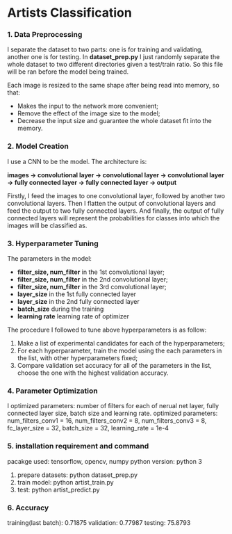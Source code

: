 # Artists Classification

### 1. Data Preprocessing
I separate the dataset to two parts: one is for training and validating, another one is for testing. In **dataset_prep.py** I just randomly separate the whole dataset to two different directories given a test/train ratio. So this file will be ran before the model being trained.

Each image is resized to the same shape after being read into memory, so that:
* Makes the input to the network more convenient;
* Remove the effect of the image size to the model;
* Decrease the input size and guarantee the whole dataset fit into the memory.

### 2. Model Creation
I use a CNN to be the model. The architecture is:

 **images -> convolutional layer -> convolutional layer -> convolutional layer -> fully connected layer -> fully connected layer -> output**

 Firstly, I feed the images to one convolutional layer, followed by another two convolutional layers. Then I flatten the output of convolutional layers and feed the output to two fully connected layers. And finally, the output of fully connected layers will represent the probabilities for classes into which the images will be classified as.


### 3. Hyperparameter Tuning
The parameters in the model:
* **filter_size, num_filter** in the 1st convolutional layer;
* **filter_size, num_filter** in the 2nd convolutional layer;
* **filter_size, num_filter** in the 3rd convolutional layer;
* **layer_size** in the 1st fully connected layer
* **layer_size** in the 2nd fully connected layer
* **batch_size** during the training
* **learning rate** learning rate of optimizer

The procedure I followed to tune above hyperparameters is as follow:
1. Make a list of experimental candidates for each of the hyperparameters;
2. For each hyperparameter, train the model using the each parameters in the list, with other hyperparameters fixed;
3. Compare validation set accuracy for all of the parameters in the list, choose the one with the highest validation accuracy.


### 4. Parameter Optimization
I optimized parameters: number of filters for each of nerual net layer, fully connected layer size, batch size and learning rate. 
optimized parameters: 
	num_filters_conv1 = 16, 
	num_filters_conv2 = 8, 
	num_filters_conv3 = 8, 
	fc_layer_size = 32, 
	batch_size = 32, 
	learning_rate = 1e-4


### 5. installation requirement and command
pacakge used: tensorflow, opencv, numpy
python version: python 3
1. prepare datasets: python dataset_prep.py 
2. train model: python artist_train.py
3. test: python artist_predict.py


### 6. Accuracy
training(last batch): 0.71875
validation: 0.77987
testing: 75.8793
